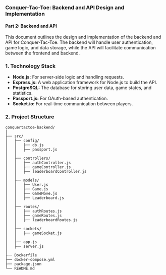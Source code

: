 ### Conquer-Tac-Toe: Backend and API Design and Implementation

#### Part 2: Backend and API

This document outlines the design and implementation of the backend and API for Conquer-Tac-Toe. The backend will handle user authentication, game logic, and data storage, while the API will facilitate communication between the frontend and backend.

### 1. Technology Stack

- **Node.js:** For server-side logic and handling requests.
- **Express.js:** A web application framework for Node.js to build the API.
- **PostgreSQL:** The database for storing user data, game states, and statistics.
- **Passport.js:** For OAuth-based authentication.
- **Socket.io:** For real-time communication between players.

### 2. Project Structure

```
conquertactoe-backend/
│
├── src/
│   ├── config/
│   │   ├── db.js
│   │   ├── passport.js
│   │
│   ├── controllers/
│   │   ├── authController.js
│   │   ├── gameController.js
│   │   ├── leaderboardController.js
│   │
│   ├── models/
│   │   ├── User.js
│   │   ├── Game.js
│   │   ├── GameMove.js
│   │   ├── Leaderboard.js
│   │
│   ├── routes/
│   │   ├── authRoutes.js
│   │   ├── gameRoutes.js
│   │   ├── leaderboardRoutes.js
│   │
│   ├── sockets/
│   │   ├── gameSocket.js
│   │
│   ├── app.js
│   ├── server.js
│
├── Dockerfile
├── docker-compose.yml
├── package.json
└── README.md
```
